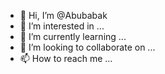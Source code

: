 - 👋 Hi, I’m @Abubabak
- 👀 I’m interested in ...
- 🌱 I’m currently learning ...
- 💞️ I’m looking to collaborate on ...
- 📫 How to reach me ...

<!---
Abubabak/Abubabak is a ✨ special ✨ repository because its `README.md` (this file) appears on your GitHub profile.
You can click the Preview link to take a look at your changes.
--->
